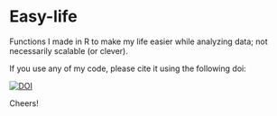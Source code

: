 # Easy-life
Functions I made in R to make my life easier while analyzing data; not necessarily scalable (or clever).

If you use any of my code, please cite it using the following doi:<br/>

[![DOI](https://zenodo.org/badge/122518979.svg)](https://zenodo.org/badge/latestdoi/122518979)

Cheers!
